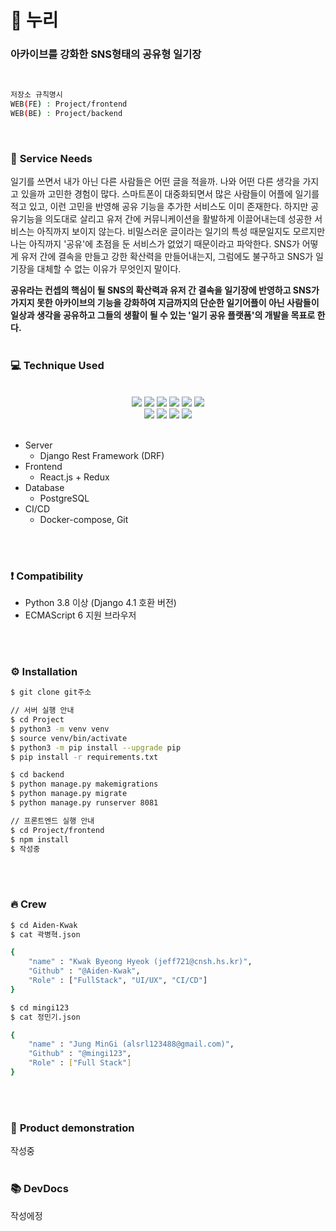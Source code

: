 # 🌱 누리
### <strong>아카이브를 강화한 SNS형태의 공유형 일기장</strong>
<br/>

```bash
저장소 규칙명시
WEB(FE) : Project/frontend
WEB(BE) : Project/backend
```
<br/>

### 🚀 <strong>Service Needs</strong>
일기를 쓰면서 내가 아닌 다른 사람들은 어떤 글을 적을까. 나와 어떤 다른 생각을 가지고 있을까 고민한 경험이 많다. 스마트폰이 대중화되면서 많은 사람들이 어플에 일기를 적고 있고, 이런 고민을 반영해 공유 기능을 추가한 서비스도 이미 존재한다. 하지만 공유기능을 의도대로 살리고 유저 간에 커뮤니케이션을 활발하게 이끌어내는데 성공한 서비스는 아직까지 보이지 않는다. 비밀스러운 글이라는 일기의 특성 때문일지도 모르지만 나는 아직까지 '공유'에 초점을 둔 서비스가 없었기 때문이라고 파악한다. SNS가 어떻게 유저 간에 결속을 만들고 강한 확산력을 만들어내는지, 그럼에도 불구하고 SNS가 일기장을 대체할 수 없는 이유가 무엇인지 말이다. <br/>

<strong>공유라는 컨셉의 핵심이 될 SNS의 확산력과 유저 간 결속을 일기장에 반영하고 SNS가 가지지 못한 아카이브의 기능을 강화하여 지금까지의 단순한 일기어플이 아닌 사람들이 일상과 생각을 공유하고 그들의 생활이 될 수 있는 '일기 공유 플랫폼'의 개발을 목표로 한다.</strong>
<br/>
<br/>

### 💻 <strong>Technique Used</strong>
<br/>
<div align="center">
  <img src="https://img.shields.io/badge/HTML5-E34F26?style=flat-square&logo=HTML5&logoColor=white"/></a>
  <img src="https://img.shields.io/badge/CSS3-1572B6?style=flat-square&logo=CSS3&logoColor=white"/></a>
  <img src="https://img.shields.io/badge/Javascript-orange?style=flat-square&logo=Javascript&logoColor=white"/></a>
  <img src="https://img.shields.io/badge/React-18.1.0-13BEF9?style=flat-square&logo=React&logoColor=white"/></a>
  <img src="https://img.shields.io/badge/Redux-764ABC?style=flat-square&logo=Redux&logoColor=white"/></a>
  <img src="https://img.shields.io/badge/Figma-F24E1E?style=flat-square&logo=Figma&logoColor=white"/></a>
</div>
<div align="center">
  <img src="https://img.shields.io/badge/Django-4.1.1-092E20?style=flat-square&logo=Django&logoColor=092E20"/></a>
  <img src="https://img.shields.io/badge/Nginx-1.21.1-009639?style=flat-square&logo=Nginx&logoColor=009639"/></a>
  <img src="https://img.shields.io/badge/PostgreSQL-13.3-4169E1?style=flat-square&logo=PostgreSQL&logoColor=4169E1"/></a>
  <img src="https://img.shields.io/badge/Docker-2496ED?style=flat-square&logo=Docker&logoColor=white"/></a>
</div>
<br/>

* Server
    * Django Rest Framework (DRF)
* Frontend
    * React.js + Redux
* Database
    * PostgreSQL
* CI/CD
    * Docker-compose, Git
<br/>
<br/>

### ❗ <strong>Compatibility</strong>
* Python 3.8 이상 (Django 4.1 호환 버전)
* ECMAScript 6 지원 브라우저
<br/>
<br/>

### ⚙️ <strong>Installation</strong>
```bash
$ git clone git주소

// 서버 실행 안내
$ cd Project
$ python3 -m venv venv
$ source venv/bin/activate
$ python3 -m pip install --upgrade pip
$ pip install -r requirements.txt

$ cd backend
$ python manage.py makemigrations
$ python manage.py migrate
$ python manage.py runserver 8081

// 프론트엔드 실행 안내
$ cd Project/frontend
$ npm install
$ 작성중
```
<br/>
<br/>

### 🔥 <strong>Crew</strong>
```bash
$ cd Aiden-Kwak
$ cat 곽병혁.json

{
    "name" : "Kwak Byeong Hyeok (jeff721@cnsh.hs.kr)",
    "Github" : "@Aiden-Kwak",
    "Role" : ["FullStack", "UI/UX", "CI/CD"]
}

$ cd mingi123
$ cat 정민기.json

{
    "name" : "Jung MinGi (alsrl123488@gmail.com)",
    "Github" : "@mingi123",
    "Role" : ["Full Stack"]
}
```
<br/>
<br/>

### 🏅 <strong>Product demonstration</strong>
작성중
<br/>
<br/>

### 📚 <strong>DevDocs</strong>
작성에정